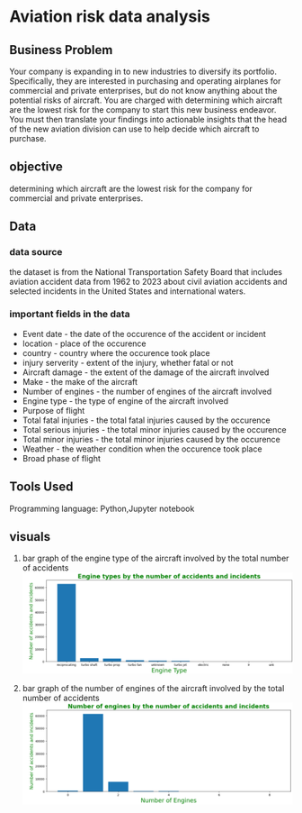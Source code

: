 # Aviation risk data analysis
## Business Problem
Your company is expanding in to new industries to diversify its portfolio. Specifically, they are interested in purchasing and operating airplanes for commercial and private enterprises, but do not know anything about the potential risks of aircraft. You are charged with determining which aircraft are the lowest risk for the company to start this new business endeavor. You must then translate your findings into actionable insights that the head of the new aviation division can use to help decide which aircraft to purchase.
## objective
determining which aircraft are the lowest risk for the company for commercial and private enterprises.
## Data
 ### data source
the dataset is from the National Transportation Safety Board that includes aviation accident data from 1962 to 2023 about civil aviation accidents and selected incidents in the United States and international waters.
 ### important fields in the data
- Event date - the date of the occurence of the accident or incident
- location - place of the occurence
- country - country where the occurence took place
- injury serverity - extent of the injury, whether fatal or not
- Aircraft damage - the extent of the damage of the aircraft involved
- Make - the make of the aircraft
- Number of engines - the number of engines of the aircraft involved
- Engine type - the type of engine of the aircraft involved
- Purpose of flight
- Total fatal injuries - the total fatal injuries caused by the occurence
- Total serious injuries - the total minor injuries caused by the occurence
- Total minor injuries - the total minor injuries caused by the occurence
- Weather - the weather condition when the occurence took place
- Broad phase of flight
## Tools Used
Programming language: Python,Jupyter notebook

## visuals
1. bar graph of the engine type of the aircraft involved by the total number of accidents
![image alt](https://github.com/kibngetich/aviation-data-analysis/blob/6f32b88609c8285f484e48ad92427eedc37818e4/Screenshot%202025-03-27%20122336.png)

2. bar graph of the number of engines of the aircraft involved by the total number of accidents
![image alt](https://github.com/kibngetich/aviation-data-analysis/blob/150d4b0f7b98a2f9ea70b1bb2785fef3b459c5d0/Screenshot%202025-03-27%20122559.png)



